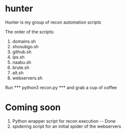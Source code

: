 # hunter

Hunter is my group of recon automation scripts

The order of the scripts:

1. domains.sh
2. shosubgo.sh
3. github.sh
4. ips.sh
5. naabu.sh
6. brute.sh
7. alt.sh
8. webservers.sh

Run *** python3 recon.py *** and grab a cup of coffee


# Coming soon

1. Python wrapper script for recon execution -- Done
2. spidering script for an initial spider of the webservers
